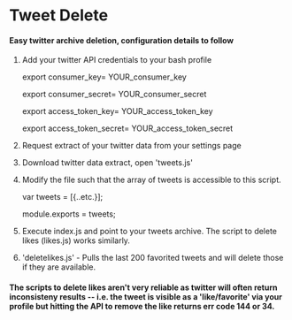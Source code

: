 # Tweet Delete
#### Easy twitter archive deletion, configuration details to follow

1. Add your twitter API credentials to your bash profile
	
	export consumer_key= YOUR_consumer_key

	export consumer_secret= YOUR_consumer_secret

	export access_token_key= YOUR_access_token_key
	
	export access_token_secret= YOUR_access_token_secret

2. Request extract of your twitter data from your settings page

3. Download twitter data extract, open 'tweets.js'

4. Modify the file such that the array of tweets is accessible to this script. 
	
	var tweets = [{..etc.}];

	module.exports = tweets;

5. Execute index.js and point to your tweets archive. The script to delete likes (likes.js) works similarly. 

6. 'deletelikes.js' - Pulls the last 200 favorited tweets and will delete those if they are available. 


#### The scripts to delete likes aren't very reliable as twitter will often return inconsisteny results -- i.e. the tweet is visible as a 'like/favorite' via your profile but hitting the API to remove the like returns err code 144 or 34. 